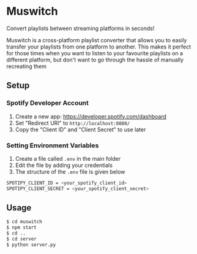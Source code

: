 # Muswitch

Convert playlists between streaming platforms in seconds!

Muswitch is a cross-platform playlist converter that allows you to easily transfer your playlists from one platform to another. This makes it perfect for those times when you want to listen to your favourite playlists on a different platform, but don't want to go through the hassle of manually recreating them

## Setup

### Spotify Developer Account

1. Create a new app: https://developer.spotify.com/dashboard
2. Set "Redirect URI" to `http://localhost:8080/`
3. Copy the "Client ID" and "Client Secret" to use later

### Setting Environment Variables

1. Create a file called `.env` in the main folder
2. Edit the file by adding your credentials
3. The structure of the `.env` file is given below

```sh
SPOTIPY_CLIENT_ID = <your_spotify_client_id>
SPOTIPY_CLIENT_SECRET = <your_spotify_client_secret>
```

## Usage

```sh
$ cd muswitch
$ npm start
$ cd ..
$ cd server
$ python server.py
```

